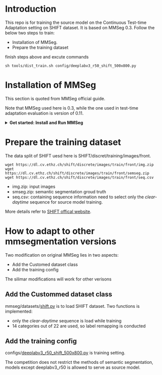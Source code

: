 # Introduction
This repo is for training the source model on the Continuous Test-time Adaptation setting on SHIFT dataset. 
It is based on MMSeg 0.3. Follow the below two steps to train:

- Installation of MMSeg.
- Prepare the training dataset

finish steps above and excute commands
```
sh tools/dist_train.sh config/deeplabv3_r50_shift_500x800.py
```

# Installation of MMSeg
This section is quoted from MMSeg official guide. 

Note that MMSeg used here is 0.3, while the one used in test-time adaptation evaluation is version of 0.11.

<details>
<summary>
    <b>Get started: Install and Run MMSeg</b>
</summary>
    
## Prerequisites

In this section, we demonstrate how to prepare an environment with PyTorch.

MMSegmentation works on Linux, Windows and macOS. It requires Python 3.6+, CUDA 9.2+ and PyTorch 1.5+.

**Note:**
If you are experienced with PyTorch and have already installed it, just skip this part and jump to the [next section](##installation). Otherwise, you can follow these steps for the preparation.

**Step 0.** Download and install Miniconda from the (official website)[https://docs.conda.io/en/latest/miniconda.html].

**Step 1.** Create a conda environment and activate it.

```shell
conda create --name openmmlab python=3.8 -y
conda activate openmmlab
```

**Step 2.** Install PyTorch following [official instructions](https://pytorch.org/get-started/locally/), e.g.

On GPU platforms:

```shell
conda install pytorch torchvision -c pytorch
```

On CPU platforms:

```shell
conda install pytorch torchvision cpuonly -c pytorch
```

## Installation

We recommend that users follow our best practices to install MMSegmentation. However, the whole process is highly customizable. See [Customize Installation](#customize-installation) section for more information.

### Best Practices

**Step 0.** Install [MMCV](https://github.com/open-mmlab/mmcv) using [MIM](https://github.com/open-mmlab/mim).

```shell
pip install -U openmim
mim install mmengine
mim install "mmcv>=2.0.0"
```

**Step 1.** Install MMSegmentation.

Case a: If you develop and run mmseg directly, install it from source:

```shell
git clone -b main https://github.com/open-mmlab/mmsegmentation.git
cd mmsegmentation
pip install -v -e .
# '-v' means verbose, or more output
# '-e' means installing a project in editable mode,
# thus any local modifications made to the code will take effect without reinstallation.
```

### Customize Installation

#### CUDA versions

When installing PyTorch, you need to specify the version of CUDA. If you are not clear on which to choose, follow our recommendations:

- For Ampere-based NVIDIA GPUs, such as GeForce 30 series and NVIDIA A100, CUDA 11 is a must.
- For older NVIDIA GPUs, CUDA 11 is backward compatible, but CUDA 10.2 offers better compatibility and is more lightweight.

Please make sure the GPU driver satisfies the minimum version requirements. See [this table](https://docs.nvidia.com/cuda/cuda-toolkit-release-notes/index.html#cuda-major-component-versions__table-cuda-toolkit-driver-versions) for more information.

**Note:**
Installing CUDA runtime libraries is enough if you follow our best practices, because no CUDA code will be compiled locally. However if you hope to compile MMCV from source or develop other CUDA operators, you need to install the complete CUDA toolkit from NVIDIA's [website](https://developer.nvidia.com/cuda-downloads), and its version should match the CUDA version of PyTorch. i.e., the specified version of cudatoolkit in `conda install` command.

#### Install MMCV without MIM

MMCV contains C++ and CUDA extensions, thus depending on PyTorch in a complex way. MIM solves such dependencies automatically and makes the installation easier. However, it is not a must.

To install MMCV with pip instead of MIM, please follow [MMCV installation guides](https://mmcv.readthedocs.io/en/latest/get_started/installation.html). This requires manually specifying a find-url based on PyTorch version and its CUDA version.

For example, the following command install mmcv==2.0.0 built for PyTorch 1.10.x and CUDA 11.3.

```shell
pip install mmcv==2.0.0 -f https://download.openmmlab.com/mmcv/dist/cu113/torch1.10/index.html
```

#### Install on CPU-only platforms

MMSegmentation can be built for CPU only environment. In CPU mode you can train (requires MMCV version >= 2.0.0), test or inference a model.

#### Install on Google Colab

[Google Colab](https://research.google.com/) usually has PyTorch installed,
thus we only need to install MMCV and MMSegmentation with the following commands.

**Step 1.** Install [MMCV](https://github.com/open-mmlab/mmcv) using [MIM](https://github.com/open-mmlab/mim).

```shell
!pip3 install openmim
!mim install mmengine
!mim install "mmcv>=2.0.0"
```

**Step 2.** Install MMSegmentation from the source.

```shell
!git clone https://github.com/open-mmlab/mmsegmentation.git
%cd mmsegmentation
!git checkout main
!pip install -e .
```

**Step 3.** Verification.

```python
import mmseg
print(mmseg.__version__)
# Example output: 1.0.0
```

**Note:**
Within Jupyter, the exclamation mark `!` is used to call external executables and `%cd` is a [magic command](https://ipython.readthedocs.io/en/stable/interactive/magics.html#magic-cd) to change the current working directory of Python.

### Using MMSegmentation with Docker

We provide a [Dockerfile](https://github.com/open-mmlab/mmsegmentation/blob/main/docker/Dockerfile) to build an image. Ensure that your [docker version](https://docs.docker.com/engine/install/) >=19.03.

```shell
# build an image with PyTorch 1.11, CUDA 11.3
# If you prefer other versions, just modified the Dockerfile
docker build -t mmsegmentation docker/
```

Run it with

```shell
docker run --gpus all --shm-size=8g -it -v {DATA_DIR}:/mmsegmentation/data mmsegmentation
```

## Trouble shooting

If you have some issues during the installation, please first view the [FAQ](notes/faq.md) page.
You may [open an issue](https://github.com/open-mmlab/mmsegmentation/issues/new/choose) on GitHub if no solution is found.

</details>
  
# Prepare the training dataset
The data split of SHIFT uesd here is SHIFT/discret/training/images/front. 
    
    wget https://dl.cv.ethz.ch/shift/discrete/images/train/front/img.zip
    wget https://dl.cv.ethz.ch/shift/discrete/images/train/front/semseg.zip
    wget https://dl.cv.ethz.ch/shift/discrete/images/train/front/seq.csv

- img.zip: input images
- smseg.zip: semantic segmentation groud truth 
- seq.csv: containing sequence information need to select only the *clear-daytime* sequence for source model training. 

More details refer to [SHIFT offical website](https://www.vis.xyz/shift/download/).


# How to adapt to other mmsegmentation versions
Two modification on original MMSeg lies in two aspects:
- Add the Customed dataset class
- Add the training config

The silimar modifications will work for other verisons
  
## Add the Custommed dataset class
mmseg/datasets/[shift.py](https://github.com/zwbx/SHIFT-TTA-train_source_model/blob/main/mmseg/datasets/shift.py) is to load SHIFT dataset.
Two functions is implemented:
- only the *clear-daytime* sequence is load while training
- 14 categories out of 22 are used, so label remapping is conducted

## Add the training config
 configs/[deeplabv3_r50_shift_500x800.py](https://github.com/zwbx/SHIFT-TTA-train_source_model/blob/main/configs/deeplabv3_r50_shift_500x800.py) is training setting.

The competition does not restrict the methods of semantic segmentation, models except deeplabv3_r50 is allowed to serve as source model.
 
